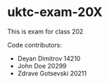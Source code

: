 # uktc-exam-20X

This is exam for class 202

Code contributors:
- Deyan Dimitrov 14210
- John Doe 20299
- Zdrave Gotsevski 20211